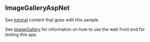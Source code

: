## ImageGalleryAspNet

See [tutorial](https://microsoft.github.io/coyote/tutorials/tasks/image-gallery-aspnet) content that goes with this sample.

See [ImageGallery](ImageGallery/readme.md) for information on how to use the web front end for testing this app.
